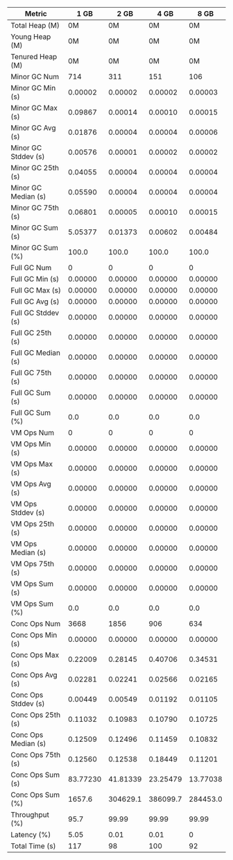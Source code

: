 | Metric | 1 GB | 2 GB | 4 GB | 8 GB |
|------|----|----|----|----|
| Total Heap (M) | 0M | 0M | 0M | 0M |
| Young Heap (M) | 0M | 0M | 0M | 0M |
| Tenured Heap (M) | 0M | 0M | 0M | 0M |
| Minor GC Num | 714 | 311 | 151 | 106 |
| Minor GC Min (s) | 0.00002 | 0.00002 | 0.00002 | 0.00003 |
| Minor GC Max (s) | 0.09867 | 0.00014 | 0.00010 | 0.00015 |
| Minor GC Avg (s) | 0.01876 | 0.00004 | 0.00004 | 0.00006 |
| Minor GC Stddev (s) | 0.00576 | 0.00001 | 0.00002 | 0.00002 |
| Minor GC 25th (s) | 0.04055 | 0.00004 | 0.00004 | 0.00004 |
| Minor GC Median (s) | 0.05590 | 0.00004 | 0.00004 | 0.00004 |
| Minor GC 75th (s) | 0.06801 | 0.00005 | 0.00010 | 0.00015 |
| Minor GC Sum (s) | 5.05377 | 0.01373 | 0.00602 | 0.00484 |
| Minor GC Sum (%) | 100.0 | 100.0 | 100.0 | 100.0 |
| Full GC Num | 0 | 0 | 0 | 0 |
| Full GC Min (s) | 0.00000 | 0.00000 | 0.00000 | 0.00000 |
| Full GC Max (s) | 0.00000 | 0.00000 | 0.00000 | 0.00000 |
| Full GC Avg (s) | 0.00000 | 0.00000 | 0.00000 | 0.00000 |
| Full GC Stddev (s) | 0.00000 | 0.00000 | 0.00000 | 0.00000 |
| Full GC 25th (s) | 0.00000 | 0.00000 | 0.00000 | 0.00000 |
| Full GC Median (s) | 0.00000 | 0.00000 | 0.00000 | 0.00000 |
| Full GC 75th (s) | 0.00000 | 0.00000 | 0.00000 | 0.00000 |
| Full GC Sum (s) | 0.00000 | 0.00000 | 0.00000 | 0.00000 |
| Full GC Sum (%) | 0.0 | 0.0 | 0.0 | 0.0 |
| VM Ops Num | 0 | 0 | 0 | 0 |
| VM Ops Min (s) | 0.00000 | 0.00000 | 0.00000 | 0.00000 |
| VM Ops Max (s) | 0.00000 | 0.00000 | 0.00000 | 0.00000 |
| VM Ops Avg (s) | 0.00000 | 0.00000 | 0.00000 | 0.00000 |
| VM Ops Stddev (s) | 0.00000 | 0.00000 | 0.00000 | 0.00000 |
| VM Ops 25th (s) | 0.00000 | 0.00000 | 0.00000 | 0.00000 |
| VM Ops Median (s) | 0.00000 | 0.00000 | 0.00000 | 0.00000 |
| VM Ops 75th (s) | 0.00000 | 0.00000 | 0.00000 | 0.00000 |
| VM Ops Sum (s) | 0.00000 | 0.00000 | 0.00000 | 0.00000 |
| VM Ops Sum (%) | 0.0 | 0.0 | 0.0 | 0.0 |
| Conc Ops Num | 3668 | 1856 | 906 | 634 |
| Conc Ops Min (s) | 0.00000 | 0.00000 | 0.00000 | 0.00000 |
| Conc Ops Max (s) | 0.22009 | 0.28145 | 0.40706 | 0.34531 |
| Conc Ops Avg (s) | 0.02281 | 0.02241 | 0.02566 | 0.02165 |
| Conc Ops Stddev (s) | 0.00449 | 0.00549 | 0.01192 | 0.01105 |
| Conc Ops 25th (s) | 0.11032 | 0.10983 | 0.10790 | 0.10725 |
| Conc Ops Median (s) | 0.12509 | 0.12496 | 0.11459 | 0.10832 |
| Conc Ops 75th (s) | 0.12560 | 0.12538 | 0.18449 | 0.11201 |
| Conc Ops Sum (s) | 83.77230 | 41.81339 | 23.25479 | 13.77038 |
| Conc Ops Sum (%) | 1657.6 | 304629.1 | 386099.7 | 284453.0 |
| Throughput (%) | 95.7 | 99.99 | 99.99 | 99.99 |
| Latency (%) | 5.05 | 0.01 | 0.01 | 0 |
| Total Time (s) | 117 | 98 | 100 | 92 |
